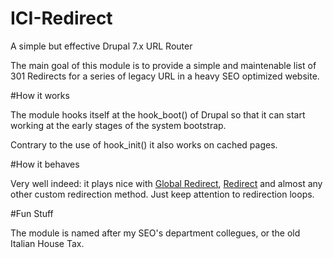 ICI-Redirect
============

A simple but effective Drupal 7.x URL Router

The main goal of this module is to provide a simple and maintenable list of 301 Redirects for a series of legacy URL in a heavy SEO optimized website.


#How it works

The module hooks itself at the hook_boot() of Drupal so that it can start working at the early stages of the system bootstrap.

Contrary to the use of hook_init() it also works on cached pages.

#How it behaves

Very well indeed: it plays nice with [Global Redirect](https://www.drupal.org/project/globalredirect), [Redirect](https://www.drupal.org/project/redirect) and almost any other custom redirection method. Just keep attention to redirection loops.

#Fun Stuff

The module is named after my SEO's department collegues, or the old Italian House Tax.
